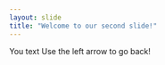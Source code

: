 ```yaml
---
layout: slide
title: "Welcome to our second slide!"
---
```


You text
Use the left arrow to go back!
